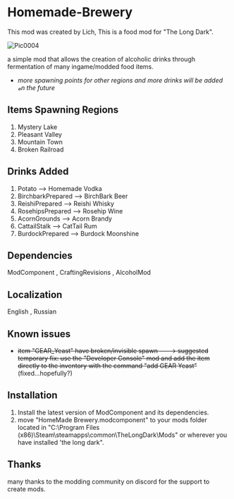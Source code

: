 # Homemade-Brewery

This mod was created by Lich, This is a food mod for "The Long Dark".

![Pic0004](https://github.com/user-attachments/assets/f0220fb9-0960-4ce1-b342-6bcfb826c43f)

a simple mod that allows the creation of alcoholic drinks through fermentation of many ingame/modded food items.
- *more spawning points for other regions and more drinks will be added هn the future*
## Items Spawning Regions
1. Mystery Lake
2. Pleasant Valley
3. Mountain Town
4. Broken Railroad

## Drinks Added
1. Potato --> Homemade Vodka
2. BirchbarkPrepared --> BirchBark Beer
3. ReishiPrepared --> Reishi Whisky
4. RosehipsPrepared --> Rosehip Wine
5. AcornGrounds --> Acorn Brandy
6. CattailStalk --> CatTail Rum
7. BurdockPrepared --> Burdock Moonshine

## Dependencies
ModComponent , CraftingRevisions , AlcoholMod

## Localization
English , Russian 
## Known issues
- ~~item "GEAR_Yeast" have broken/invisible spawn ---> suggested temporary fix: use the "Developer Console" mod and add the item directly to the inventory with the command "add GEAR Yeast"~~ (fixed...hopefully?)
## Installation
1. Install the latest version of ModComponent and its dependencies.
2. move "HomeMade Brewery.modcomponent" to your mods folder located in "C:\Program Files (x86)\Steam\steamapps\common\TheLongDark\Mods" or wherever you have installed 'the long dark".
## Thanks
many thanks to the modding community on discord for the support to create mods.
